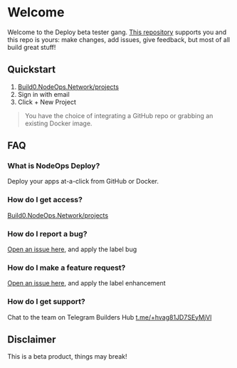# Welcome 

Welcome to the Deploy beta tester gang. [This repository](https://github.com/NodeOps-app/beta-deploy) supports you and this repo is yours: make changes, add issues, give feedback, but most of all build great stuff!  

## Quickstart

1. [Build0.NodeOps.Network/projects](https://build0.nodeops.network/projects)
2. Sign in with email
3. Click + New Project 

> You have the choice of integrating a GitHub repo or grabbing an existing Docker image.

## FAQ

### What is NodeOps Deploy?

Deploy your apps at-a-click from GitHub or Docker. 

### How do I get access?

[Build0.NodeOps.Network/projects](https://build0.nodeops.network/projects)

### How do I report a bug?

[Open an issue here](https://github.com/NodeOps-app/beta-deploy/issues), and apply the label bug

### How do I make a feature request?

[Open an issue here](https://github.com/NodeOps-app/beta-deploy/issues), and apply the label enhancement

### How do I get support?

Chat to the team on Telegram Builders Hub [t.me/+hvag81JD7SEyMjVl](https://t.me/+hvag81JD7SEyMjVl)

## Disclaimer

This is a beta product, things may break!